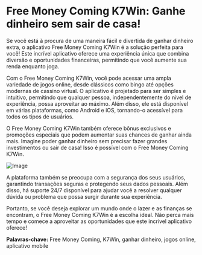 # Free Money Coming K7Win: Ganhe dinheiro sem sair de casa!

Se você está à procura de uma maneira fácil e divertida de ganhar dinheiro extra, o aplicativo Free Money Coming K7Win é a solução perfeita para você! Este incrível aplicativo oferece uma experiência única que combina diversão e oportunidades financeiras, permitindo que você aumente sua renda enquanto joga.

Com o Free Money Coming K7Win, você pode acessar uma ampla variedade de jogos online, desde clássicos como bingo até opções modernas de cassino virtual. O aplicativo é projetado para ser simples e intuitivo, permitindo que qualquer pessoa, independentemente do nível de experiência, possa aproveitar ao máximo. Além disso, ele está disponível em várias plataformas, como Android e iOS, tornando-o acessível para todos os tipos de usuários.

O Free Money Coming K7Win também oferece bônus exclusivos e promoções especiais que podem aumentar suas chances de ganhar ainda mais. Imagine poder ganhar dinheiro sem precisar fazer grandes investimentos ou sair de casa! Isso é possível com o Free Money Coming K7Win.

![Image](https://github.com/user-attachments/assets/b9de9dee-b60e-46a0-9e49-3c6ca594ed6f)

A plataforma também se preocupa com a segurança dos seus usuários, garantindo transações seguras e protegendo seus dados pessoais. Além disso, há suporte 24/7 disponível para ajudar você a resolver qualquer dúvida ou problema que possa surgir durante sua experiência.

Portanto, se você deseja explorar um mundo onde o lazer e as finanças se encontram, o Free Money Coming K7Win é a escolha ideal. Não perca mais tempo e comece a aproveitar as oportunidades que este incrível aplicativo oferece!

**Palavras-chave:** Free Money Coming, K7Win, ganhar dinheiro, jogos online, aplicativo mobile